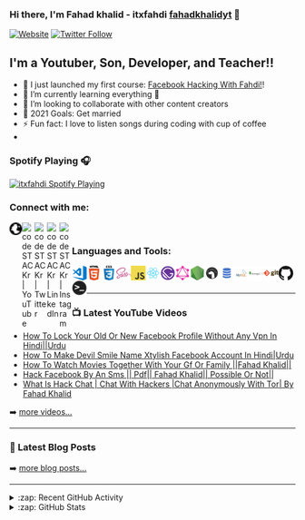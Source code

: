 ### Hi there, I'm Fahad khalid - itxfahdi [fahadkhalidyt][website] 👋

[![Website](https://img.shields.io/website?label=fahadkhalidyt.blogspot.com&style=for-the-badge&url=https%3A%2F%2Ffahadkhalidyt.blogspot.com)](https://fahadkhalidyt.blogspot.com)
[![Twitter Follow](https://img.shields.io/twitter/follow/itxfahdi?color=1DA1F2&logo=twitter&style=for-the-badge)](https://twitter.com/intent/follow?original_referer=https%3A%2F%2Fgithub.com%2Fitxfahdir&screen_name=itxfahdi)

## I'm a Youtuber, Son, Developer, and Teacher!!

- 🔭 I just launched my first course: [Facebook Hacking With Fahdi!][course]!
- 🌱 I’m currently learning everything 🤣
- 👯 I’m looking to collaborate with other content creators
- 🥅 2021 Goals: Get married 
- ⚡ Fun fact: I love to listen songs during coding with cup of coffee
-

### Spotify Playing 🎧

[<img src="https://now-playing-codestackr.vercel.app/api/spotify-playing" alt="itxfahdi Spotify Playing" width="350" />](https://open.spotify.com/track/3oKuEvvclPj25AifUVoKxS)

### Connect with me:

[<img align="left" alt="codeSTACKr.com" width="22px" src="https://raw.githubusercontent.com/iconic/open-iconic/master/svg/globe.svg" />][website]
[<img align="left" alt="codeSTACKr | YouTube" width="22px" src="https://cdn.jsdelivr.net/npm/simple-icons@v3/icons/youtube.svg" />][youtube]
[<img align="left" alt="codeSTACKr | Twitter" width="22px" src="https://cdn.jsdelivr.net/npm/simple-icons@v3/icons/twitter.svg" />][twitter]
[<img align="left" alt="codeSTACKr | LinkedIn" width="22px" src="https://cdn.jsdelivr.net/npm/simple-icons@v3/icons/linkedin.svg" />][linkedin]
[<img align="left" alt="codeSTACKr | Instagram" width="22px" src="https://cdn.jsdelivr.net/npm/simple-icons@v3/icons/instagram.svg" />][instagram]

<br />

### Languages and Tools:

[<img align="left" alt="Visual Studio Code" width="26px" src="https://raw.githubusercontent.com/github/explore/80688e429a7d4ef2fca1e82350fe8e3517d3494d/topics/visual-studio-code/visual-studio-code.png" />][webdevplaylist]
[<img align="left" alt="HTML5" width="26px" src="https://raw.githubusercontent.com/github/explore/80688e429a7d4ef2fca1e82350fe8e3517d3494d/topics/html/html.png" />][webdevplaylist]
[<img align="left" alt="CSS3" width="26px" src="https://raw.githubusercontent.com/github/explore/80688e429a7d4ef2fca1e82350fe8e3517d3494d/topics/css/css.png" />][cssplaylist]
[<img align="left" alt="Sass" width="26px" src="https://raw.githubusercontent.com/github/explore/80688e429a7d4ef2fca1e82350fe8e3517d3494d/topics/sass/sass.png" />][cssplaylist]
[<img align="left" alt="JavaScript" width="26px" src="https://raw.githubusercontent.com/github/explore/80688e429a7d4ef2fca1e82350fe8e3517d3494d/topics/javascript/javascript.png" />][jsplaylist]
[<img align="left" alt="React" width="26px" src="https://raw.githubusercontent.com/github/explore/80688e429a7d4ef2fca1e82350fe8e3517d3494d/topics/react/react.png" />][reactplaylist]
[<img align="left" alt="Gatsby" width="26px" src="https://raw.githubusercontent.com/github/explore/e94815998e4e0713912fed477a1f346ec04c3da2/topics/gatsby/gatsby.png" />][webdevplaylist]
[<img align="left" alt="GraphQL" width="26px" src="https://raw.githubusercontent.com/github/explore/80688e429a7d4ef2fca1e82350fe8e3517d3494d/topics/graphql/graphql.png" />][webdevplaylist]
[<img align="left" alt="Node.js" width="26px" src="https://raw.githubusercontent.com/github/explore/80688e429a7d4ef2fca1e82350fe8e3517d3494d/topics/nodejs/nodejs.png" />][webdevplaylist]
[<img align="left" alt="Deno" width="26px" src="https://raw.githubusercontent.com/github/explore/361e2821e2dea67711cde99c9c40ed357061cf27/topics/deno/deno.png" />][webdevplaylist]
[<img align="left" alt="SQL" width="26px" src="https://raw.githubusercontent.com/github/explore/80688e429a7d4ef2fca1e82350fe8e3517d3494d/topics/sql/sql.png" />][webdevplaylist]
[<img align="left" alt="MySQL" width="26px" src="https://raw.githubusercontent.com/github/explore/80688e429a7d4ef2fca1e82350fe8e3517d3494d/topics/mysql/mysql.png" />][webdevplaylist]
[<img align="left" alt="MongoDB" width="26px" src="https://raw.githubusercontent.com/github/explore/80688e429a7d4ef2fca1e82350fe8e3517d3494d/topics/mongodb/mongodb.png" />][webdevplaylist]
[<img align="left" alt="Git" width="26px" src="https://raw.githubusercontent.com/github/explore/80688e429a7d4ef2fca1e82350fe8e3517d3494d/topics/git/git.png" />][webdevplaylist]
[<img align="left" alt="GitHub" width="26px" src="https://raw.githubusercontent.com/github/explore/78df643247d429f6cc873026c0622819ad797942/topics/github/github.png" />][webdevplaylist]
[<img align="left" alt="Terminal" width="26px" src="https://raw.githubusercontent.com/github/explore/80688e429a7d4ef2fca1e82350fe8e3517d3494d/topics/terminal/terminal.png" />][webdevplaylist]

<br />
<br />

---

### 📺 Latest YouTube Videos

<!-- YOUTUBE:START -->
- [How To Lock Your Old Or New Facebook Profile Without Any Vpn In Hindi||Urdu](https://www.youtube.com/watch?v=EsaQbMx8PsE)
- [How To Make Devil Smile Name Xtylish Facebook Account In Hindi|Urdu](https://www.youtube.com/watch?v=Q3Qq4CaLHRk)
- [How To Watch Movies Together With Your Gf Or Family ||Fahad Khalid||](https://www.youtube.com/watch?v=zd8vn6YhbJ4)
- [Hack Facebook By An Sms || Pdf|| Fahad Khalid|| Possible Or Not||](https://www.youtube.com/watch?v=GiDGcGM_nx8)
- [What Is Hack Chat | Chat With Hackers |Chat Anonymously With Tor| By Fahad Khalid](https://www.youtube.com/watch?v=B0-WLm-_ee0)
<!-- YOUTUBE:END -->

➡️ [more videos...](https://www.youtube.com/channel/UCUIBe_sBbWcXhF_HQ6fPlqw)

---

### 📕 Latest Blog Posts

<!-- BLOG-POST-LIST:START -->
<!-- BLOG-POST-LIST:END -->

➡️ [more blog posts...](https://fahadkhalidyt.blogspot.com)

---

<details>
  <summary>:zap: Recent GitHub Activity</summary>
  
<!--START_SECTION:activity-->
<!--END_SECTION:activity-->

</details>

<details>
  <summary>:zap: GitHub Stats</summary>

  <img align="left" alt="itxfahdi's GitHub Stats" src="https://github-readme-stats.codestackr.vercel.app/api?username=itxfahdi&show_icons=true&hide_border=true" />

</details>

[website]: https://fahadkhalidyt.blogspot.com
[course]: http://itxfahdi.000webhostapp.com
[twitter]: https://twitter.com/itxfahdi
[youtube]: https://www.youtube.com/channel/UCUIBe_sBbWcXhF_HQ6fPlqw
[instagram]: https://instagram.com/itxfahdi
[linkedin]: https://linkedin.com/in/itxfahdi
[webdevplaylist]: https://www.youtube.com/playlist?list=PLkwxH9e_vrAJ0WbEsFA9W3I1W-g_BTsb
[jsplaylist]: https://www.youtube.com/playlist?list=PLkwxH9e_vrALRJKu7wfXby3MKeflhTu6
[cssplaylist]: https://www.youtube.com/playlist?list=PLkwxH9e_vrALSdvZuEh6gqQdmDoDIoqz
[reactplaylist]: https://www.youtube.com/playlist?list=PLkwxH9e_vrAK4TdffpxKY3QGyHCpxFcQ
